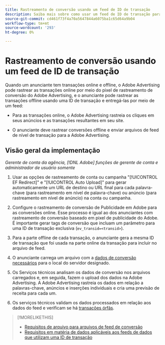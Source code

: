 ```yaml
---
title: Rastreamento de conversão usando um feed de ID de transação
description: Saiba mais sobre como usar um feed de ID de transação para dados de rastreamento de conversão.
source-git-commit: cd461f73f4a70a5647844a6075ba1c65d64a9b04
workflow-type: tm+mt
source-wordcount: '293'
ht-degree: 0%

---
```


# Rastreamento de conversão usando um feed de ID de transação

Quando um anunciante tem transações online e offline, o Adobe Advertising pode rastrear as transações online por meio do pixel de rastreamento de conversão do Adobe Advertising, e o anunciante pode rastrear as transações offline usando uma ID de transação e entregá-las por meio de um feed:

* Para as transações online, o Adobe Advertising rastreia os cliques em seus anúncios e as transações resultantes em seu site.

* O anunciante deve rastrear conversões offline e enviar arquivos de feed de nível de transação para a Adobe Advertising.

## Visão geral da implementação

*Gerente de conta da agência, [!DNL Adobe] funções de gerente de conta e administrador de usuário somente*

1. Usar as opções de rastreamento de conta ou campanha &quot;[!UICONTROL EF Redirect]&quot; e &quot;[!UICONTROL Auto Upload]&quot; para gerar automaticamente um URL de destino ou URL final para cada palavra-chave (para rastreamento em nível de palavra-chave) ou anúncio (para rastreamento em nível de anúncio) na conta ou campanha.

1. Configure o rastreamento de conversão de Publicidade em Adobe para as conversões online. Esse processo é igual ao dos anunciantes com rastreamento de conversão baseado em pixel de publicidade do Adobe. É importante gerar tags de conversão que incluam um parâmetro para uma ID de transação exclusiva (`ev_transid=<transid>`).

1. Para a parte offline de cada transação, o anunciante gera a mesma ID de transação que foi usada na parte online da transação para incluir no arquivo de feed.

1. O anunciante carrega um arquivo com a [dados de conversão necessários](/help/search-social-commerce/tracking/feed-transaction-id-data-requirements.md) para o local do servidor designado.

1. Os Serviços técnicos analisam os dados de conversão nos arquivos carregados e, em seguida, fazem o upload dos dados na Adobe Advertising. A Adobe Advertising rastreia os dados em relação a palavras-chave, anúncios e inserções individuais e cria uma previsão de receita para cada um.

1. Os serviços técnicos validam os dados processados em relação aos dados do feed e verificam se há [transações órfãs](/help/search-social-commerce/glossary.md#o-p).

>[!MORELIKETHIS]
>
>* [Requisitos de arquivo para arquivos de feed de conversão](feed-file-requirements.md)
>* [Requisitos em matéria de dados aplicáveis aos feeds de dados que utilizam uma ID de transação](/help/search-social-commerce/tracking/feed-transaction-id-data-requirements.md)

